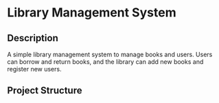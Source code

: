 # Library Management System

## Description

A simple library management system to manage books and users. Users can borrow and return books, and the library can add new books and register new users.

## Project Structure

